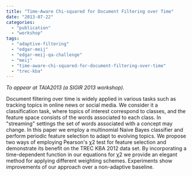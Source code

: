 ```yaml
---
title: "Time-Aware Chi-squared for Document Filtering over Time"
date: "2013-07-22"
categories: 
  - "publication"
  - "workshop"
tags: 
  - "adaptive-filtering"
  - "edgar-meij"
  - "edgar-meij-qa-challenge"
  - "meij"
  - "time-aware-chi-squared-for-document-filtering-over-time"
  - "trec-kba"
---
```


_To appear at TAIA2013 (a SIGIR 2013 workshop)._

Document filtering over time is widely applied in various tasks such as tracking topics in online news or social media. We consider it a classification task, where topics of interest correspond to classes, and the feature space consists of the words associated to each class. In "streaming" settings the set of words associated with a concept may change. In this paper we employ a multinomial Naive Bayes classifier and perform periodic feature selection to adapt to evolving topics. We propose two ways of employing Pearson's χ2 test for feature selection and demonstrate its benefit on the TREC KBA 2012 data set. By incorporating a time-dependent function in our equations for χ2 we provide an elegant method for applying different weighting schemes. Experiments show improvements of our approach over a non-adaptive baseline.
